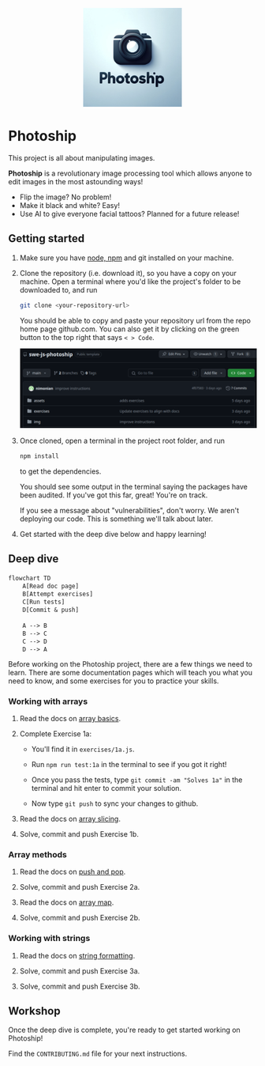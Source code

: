 <p align="center">
  <img width="200px" src="assets/logo.png" />
</p>

# Photoship

This project is all about manipulating images.

**Photoship** is a revolutionary image processing tool which allows anyone to
edit images in the most astounding ways!

- Flip the image? No problem!
- Make it black and white? Easy!
- Use AI to give everyone facial tattoos? Planned for a future release!

## Getting started

1. Make sure you have [node, npm](https://swe-docs.netlify.app/js/installation.html) and git installed on your machine.

1. Clone the repository (i.e. download it), so you have a copy on your machine.
   Open a terminal where you'd like the project's folder to be downloaded to,
   and run

   ```bash
   git clone <your-repository-url>
   ```

   You should be able to copy and paste your repository url from the repo home
   page github.com. You can also get it by clicking on the green button to the
   top right that says `< > Code`.

   ![Alt text](assets/screenshot.png)

1. Once cloned, open a terminal in the project root folder, and run

   ```bash
   npm install
   ```

   to get the dependencies.

   You should see some output in the terminal saying the packages have been
   audited. If you've got this far, great! You're on track.

   If you see a message about "vulnerabilities", don't worry. We aren't
   deploying our code. This is something we'll talk about later.

1. Get started with the deep dive below and happy learning!

## Deep dive

```mermaid
flowchart TD
    A[Read doc page]
    B[Attempt exercises]
    C[Run tests]
    D[Commit & push]

    A --> B
    B --> C
    C --> D
    D --> A
```

Before working on the Photoship project, there are a few things we need to
learn. There are some documentation pages which will teach you what you need to
know, and some exercises for you to practice your skills.

### Working with arrays

1. Read the docs on
   [array basics](https://tech-docs.corndel.com/js/arrays.html).

1. Complete Exercise 1a:

   - You'll find it in `exercises/1a.js`.

   - Run `npm run test:1a` in the terminal to see if you got it right!

   - Once you pass the tests, type `git commit -am "Solves 1a"` in the terminal
     and hit enter to commit your solution.

   - Now type `git push` to sync your changes to github.

1. Read the docs on [array slicing](https://tech-docs.corndel.com/js/array-slice.html).
  
1. Solve, commit and push Exercise 1b.

### Array methods

1. Read the docs on
   [push and pop](https://swe-docs.netlify.app/js/array-methods.html).

1. Solve, commit and push Exercise 2a.

1. Read the docs on [array map](https://tech-docs.corndel.com/js/array-map.html).

1. Solve, commit and push Exercise 2b.

### Working with strings

1. Read the docs on
   [string formatting](https://tech-docs.corndel.com/js/string-formatting.html).

1. Solve, commit and push Exercise 3a.

1. Solve, commit and push Exercise 3b.

## Workshop

Once the deep dive is complete, you're ready to get started working on
Photoship!

Find the `CONTRIBUTING.md` file for your next instructions.
